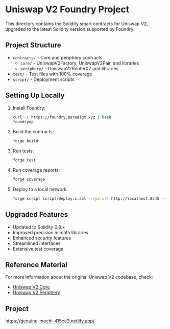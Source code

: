 # Uniswap V2 Foundry Project

This directory contains the Solidity smart contracts for Uniswap V2, upgraded to the latest Solidity version supported by Foundry.

## Project Structure

- `contracts/` - Core and periphery contracts
  - `core/` - UniswapV2Factory, UniswapV2Pair, and libraries
  - `periphery/` - UniswapV2Router02 and libraries
- `test/` - Test files with 100% coverage
- `script/` - Deployment scripts

## Setting Up Locally

1. Install Foundry:
   ```bash
   curl -L https://foundry.paradigm.xyz | bash
   foundryup
   ```

2. Build the contracts:
   ```bash
   forge build
   ```

3. Run tests:
   ```bash
   forge test
   ```

4. Run coverage reports:
   ```bash
   forge coverage
   ```

5. Deploy to a local network:
   ```bash
   forge script script/Deploy.s.sol --rpc-url http://localhost:8545 --broadcast
   ```

## Upgraded Features

- Updated to Solidity 0.8.x
- Improved precision in math libraries
- Enhanced security features
- Streamlined interfaces
- Extensive test coverage

## Reference Material

For more information about the original Uniswap V2 codebase, check:
- [Uniswap V2 Core](https://github.com/Uniswap/v2-core)
- [Uniswap V2 Periphery](https://github.com/Uniswap/v2-periphery)


## Project 
https://genuine-mochi-415ce3.netlify.app/
